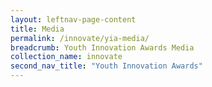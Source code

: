 ```yaml
---
layout: leftnav-page-content
title: Media
permalink: /innovate/yia-media/
breadcrumb: Youth Innovation Awards Media
collection_name: innovate
second_nav_title: "Youth Innovation Awards"
---
```


